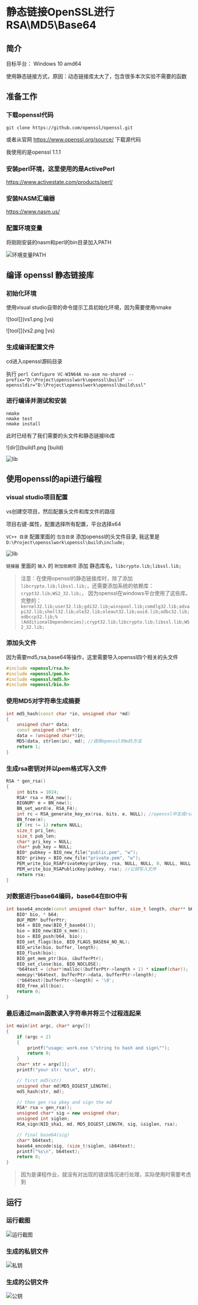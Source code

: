 # 静态链接OpenSSL进行RSA\MD5\Base64



## 简介

目标平台： Windows 10 amd64

使用静态链接方式，原因：动态链接库太大了，包含很多本次实验不需要的函数

## 准备工作

### 下载openssl代码

`git clone https://github.com/openssl/openssl.git`

或者从官网 https://www.openssl.org/source/ 下载源代码

我使用的是openssl 1.1.1

### 安装perl环境，这里使用的是ActivePerl

https://www.activestate.com/products/perl/

### 安装NASM汇编器

https://www.nasm.us/

### 配置环境变量

将刚刚安装的nasm和perl的bin目录加入PATH

![环境变量PATH](env.png)

## 编译 openssl 静态链接库

### 初始化环境

使用visual studio自带的命令提示工具初始化环境，因为需要使用nmake

![tool]](vs1.png [vs)

![tool]](vs2.png [vs)

### 生成编译配置文件

cd进入openssl源码目录

执行 ```perl Configure VC-WIN64A no-asm no-shared --prefix="D:\Project\opensslwork\openssl\build" --openssldir="D:\Project\opensslwork\openssl\build\ssl"```

### 进行编译并测试和安装

```shell
nmake
nmake test
nmake install
```

此时已经有了我们需要的头文件和静态链接lib库

![dir]](build1.png [build)

![lib](build2.png)

## 使用openssl的api进行编程

### visual studio项目配置

vs创建空项目，然后配置头文件和库文件的路径

项目右键-属性，配置选择所有配置，平台选择x64

`VC++ 目录` 配置里面的 `包含目录` 添加openssl的头文件目录, 我这里是 `D:\Project\opensslwork\openssl\build\include;`

![lib](vsw1.png)

`链接器` 里面的 `输入` 的 `附加依赖项` 添加 静态库名，`libcrypto.lib;libssl.lib;`

> 注意：在使用openssl的静态链接库时，除了添加 `libcrypto.lib;libssl.lib;`，还需要添加系统的依赖库：`crypt32.lib;WS2_32.lib;`， 因为openssl在windows平台使用了这些库。
> 完整的： `kernel32.lib;user32.lib;gdi32.lib;winspool.lib;comdlg32.lib;advapi32.lib;shell32.lib;ole32.lib;oleaut32.lib;uuid.lib;odbc32.lib;odbccp32.lib;%(AdditionalDependencies);crypt32.lib;libcrypto.lib;libssl.lib;WS2_32.lib;`

### 添加头文件

因为需要md5,rsa,base64等操作，这里需要导入openssl四个相关的头文件

```c++
#include <openssl/rsa.h>
#include <openssl/pem.h>
#include <openssl/md5.h>
#include <openssl/bio.h>
```

### 使用MD5对字符串生成摘要

```c++
int md5_hash(const char *in, unsigned char *md)
{
    unsigned char* data;
    const unsigned char* str;
    data = (unsigned char*)in;
    MD5(data, strlen(in), md); //调用openssl的md5方法
    return 1;
}
```

### 生成rsa密钥对并以pem格式写入文件

```c++
RSA * gen_rsa()
{
    int bits = 1024;
    RSA* rsa = RSA_new();
    BIGNUM* e = BN_new();
    BN_set_word(e, RSA_F4);
    int rc = RSA_generate_key_ex(rsa, bits, e, NULL); //openssl中生成rsa key的新方法
    BN_free(e);
    if (rc != 1) return NULL;   
    size_t pri_len;
    size_t pub_len;
    char* pri_key = NULL;
    char* pub_key = NULL;
    BIO* pubkey = BIO_new_file("public.pem", "w");
    BIO* prikey = BIO_new_file("private.pem", "w");
    PEM_write_bio_RSAPrivateKey(prikey, rsa, NULL, NULL, 0, NULL, NULL); //私钥写入文件
    PEM_write_bio_RSAPublicKey(pubkey, rsa); //公钥写入文件
    return rsa;
}
```

### 对数据进行base64编码，base64在BIO中有

```c++
int base64_encode(const unsigned char* buffer, size_t length, char** b64text) {
    BIO* bio, * b64;
    BUF_MEM* bufferPtr;
    b64 = BIO_new(BIO_f_base64());
    bio = BIO_new(BIO_s_mem());
    bio = BIO_push(b64, bio);
    BIO_set_flags(bio, BIO_FLAGS_BASE64_NO_NL);
    BIO_write(bio, buffer, length);
    BIO_flush(bio);
    BIO_get_mem_ptr(bio, &bufferPtr);
    BIO_set_close(bio, BIO_NOCLOSE);
    *b64text = (char*)malloc((bufferPtr->length + 1) * sizeof(char));
    memcpy(*b64text, bufferPtr->data, bufferPtr->length);
    (*b64text)[bufferPtr->length] = '\0';
    BIO_free_all(bio);
    return 0;
}
```

### 最后通过main函数读入字符串并将三个过程连起来

```c++
int main(int argc, char* argv[])
{
    if (argc < 2)
    {
        printf("usage: work.exe \"string to hash and sign\"");
        return 0;
    }
    char* str = argv[1];
    printf("your str: %s\n", str);

    // first md5(str)
    unsigned char md[MD5_DIGEST_LENGTH];
    md5_hash(str, md);

    // then gen rsa pkey and sign the md
    RSA* rsa = gen_rsa();
    unsigned char* sig = new unsigned char;
    unsigned int siglen;
    RSA_sign(NID_sha1, md, MD5_DIGEST_LENGTH, sig, &siglen, rsa);

    // final base64(sig)
    char* b64text;
    base64_encode(sig, (size_t)siglen, &b64text);
    printf("%s\n", b64text);
    return 0;
}
```

> 因为是课程作业，就没有对出现的错误情况进行处理，实际使用时需要考虑到

## 运行

### 运行截图

![运行截图](run1.png)

### 生成的私钥文件

![私钥](key1.png)

### 生成的公钥文件

![公钥](key2.png)

